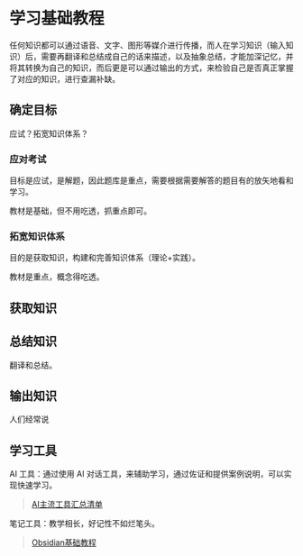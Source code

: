 # 学习基础教程

任何知识都可以通过语音、文字、图形等媒介进行传播，而人在学习知识（输入知识）后，需要再翻译和总结成自己的话来描述，以及抽象总结，才能加深记忆，并将其转换为自己的知识，而后更是可以通过输出的方式，来检验自己是否真正掌握了对应的知识，进行查漏补缺。

## 确定目标

应试？拓宽知识体系？

### 应对考试

目标是应试，是解题，因此题库是重点，需要根据需要解答的题目有的放矢地看和学习。

教材是基础，但不用吃透，抓重点即可。

### 拓宽知识体系

目的是获取知识，构建和完善知识体系（理论+实践）。

教材是重点，概念得吃透。


## 获取知识



## 总结知识

翻译和总结。

## 输出知识

人们经常说

## 学习工具

AI 工具：通过使用 AI 对话工具，来辅助学习，通过佐证和提供案例说明，可以实现快速学习。
> [AI主流工具汇总清单](learning/tools/AI/AI主流工具汇总清单.md)

笔记工具：教学相长，好记性不如烂笔头。
> [Obsidian基础教程](learning/tools/Obsidian基础教程.md)

